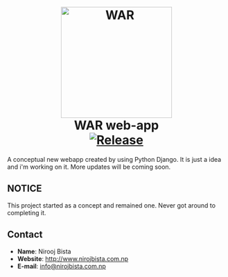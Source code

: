 <h1 align="center">
  <br>
  <img height="256" width="256" src="https://github.com/nirooj56/WAR-app/blob/master/war-logo.png" alt="WAR">
  <br>
  WAR web-app
  <br>
  <a href="https://github.com/nirooj56/nepdict/blob/master/Licence"><img src="https://img.shields.io/github/license/nirooj56/nepdict.svg" alt="Release"></a>
  <br>
</h1>

A conceptual new webapp created by using Python Django. It is just a idea and i'm working on it. More updates will be coming soon.

## NOTICE 
This project started as a concept and remained one. Never got around to completing it.

## Contact

* **Name**: Nirooj Bista
* **Website**: http://www.nirojbista.com.np
* **E-mail**: info@nirojbista.com.np
